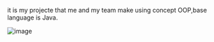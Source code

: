 it is my  projecte  that me and my team make using concept OOP,base language is Java.

![image](https://github.com/user-attachments/assets/c2b2f72c-c20a-40c7-8e65-11154088319e)
